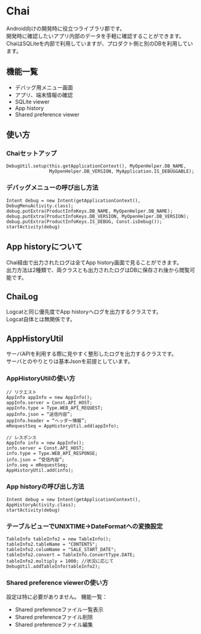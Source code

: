 Chai
====
Android向けの開発時に役立つライブラリ郡です。  
開発時に確認したいアプリ内部のデータを手軽に確認することができます。  
ChaiはSQLiteを内部で利用していますが、プロダクト側と別のDBを利用しています。  
  

機能一覧
------
- デバッグ用メニュー画面   
- アプリ、端末情報の確認  
- SQLite viewer  
- App history
- Shared preference viewer



使い方
---

### Chaiセットアップ
```
DebugUtil.setup(this.getApplicationContext(), MyOpenHelper.DB_NAME, 
                MyOpenHelper.DB_VERSION, MyApplication.IS_DEBUGGABLE);
```

### デバッグメニューの呼び出し方法
```
Intent debug = new Intent(getApplicationContext(), DebugMenuActivity.class);
debug.putExtra(ProductInfoKeys.DB_NAME, MyOpenHelper.DB_NAME);
debug.putExtra(ProductInfoKeys.DB_VERSION, MyOpenHelper.DB_VERSION);
debug.putExtra(ProductInfoKeys.IS_DEBUG, Const.isDebug());
startActivity(debug)
``` 
    
App historyについて
------
Chai経由で出力されたログは全てApp history画面で見ることができます。   
出力方法は2種類で、両クラスとも出力されたログはDBに保存され後から閲覧可能です。  

ChaiLog
------   
Logcatと同じ優先度でApp historyへログを出力するクラスです。  
Logcat自体とは無関係です。  

AppHistoryUtil  
------ 
サーバAPIを利用する際に見やすく整形したログを出力するクラスです。  
サーバとのやりとりは基本Jsonを前提としています。
### AppHistoryUtilの使い方 

```
// リクエスト
AppInfo appInfo = new AppInfo();
appInfo.server = Const.API_HOST;
appInfo.type = Type.WEB_API_REQUEST;
appInfo.json = “送信内容”;
appInfo.header = “ヘッダー情報”;
mRequestSeq = AppHistoryUtil.add(appInfo);

// レスポンス
AppInfo info = new AppInfo();
info.server = Const.API_HOST;
info.type = Type.WEB_API_RESPONSE;
info.json = “受信内容”;
info.seq = mRequestSeq;
AppHistoryUtil.add(info);
```

    
### App historyの呼び出し方法
```
Intent debug = new Intent(getApplicationContext(), AppHistoryActivity.class);
startActivity(debug)
```
    
### テーブルビューでUNIXTIME→DateFormatへの変換設定
```
TableInfo tableInfo2 = new TableInfo();
tableInfo2.tableName = "CONTENTS";
tableInfo2.columName = "SALE_START_DATE";
tableInfo2.convert = TableInfo.ConvertType.DATE;
tableInfo2.multiply = 1000; //状況に応じて
DebugUtil.addTableInfo(tableInfo2);
```



### Shared preference viewerの使い方 ###
設定は特に必要がありません。
機能一覧：
- Shared preferenceファイル一覧表示
- Shared preferenceファイル削除
- Shared preferenceファイル編集

